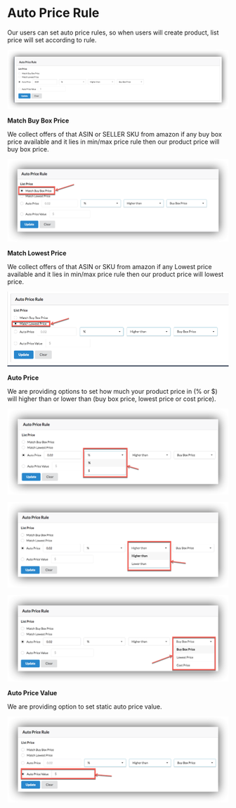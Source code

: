 # Auto Price Rule

Our users can set auto price rules, so when users will create product, list price will set according to rule.

![Auto price rule](../.gitbook/assets/autoprice1.png)

**Match Buy Box Price**

We collect offers of that ASIN or SELLER SKU from amazon if any buy box price available and it lies in min/max price rule then our product price will buy box price.

![Match but box price](../.gitbook/assets/autoprice2.png)

**Match Lowest Price** 

We collect offers of that ASIN or SKU from amazon if any Lowest price available and it lies in min/max price rule then our product price will lowest price.

![Lowest price](../.gitbook/assets/autprice3.png)

**Auto Price**

We are providing options to set how much your product price in \(% or $\) will higher than or lower than \(buy box price, lowest price or cost price\).

![Options to select \($ or %\)](../.gitbook/assets/autoprice3.png)

![Higher or Lower than options](../.gitbook/assets/autoprice5.png)

![Higher or Lower than buy box, lowest or cost price](../.gitbook/assets/autoprice6.png)

**Auto Price Value**

We are providing option to set static auto price value.

![Auto Price Value](../.gitbook/assets/autoprice8.png)


